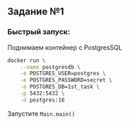 ## Задание №1
### Быстрый запуск:
Поднимаем контейнер с PostgresSQL
```bash
docker run \
    --name postgresdb \
    -e POSTGRES_USER=postgres \
    -e POSTGRES_PASSWORD=secret \
    -e POSTGRES_DB=1st_task \
    -p 5432:5432 \
    -d postgres:16
```
Запустите `Main.main()`
